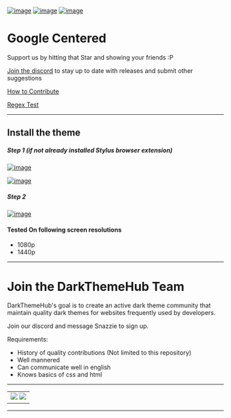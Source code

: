 [![image](https://img.shields.io/github/v/release/Darkthemehub/GoogleCentered?style=flat-square)](https://github.com/DarkThemeHub/GoogleCentered/releases/latest)
[![image](https://img.shields.io/github/release-date/Darkthemehub/GoogleCentered?color=%23DD7A00&label=Last%20updated&style=flat-square)](https://github.com/DarkThemeHub/GoogleCentered/releases)
[![image](https://img.shields.io/github/size/Darkthemehub/GoogleCentered/Generated/github.user.styl?color=purple&label=Theme%20size&style=flat-square)](https://github.com/DarkThemeHub/GoogleCentered/blob/master/Generated/github.user.styl)

# Google Centered

Support us by hitting that Star and showing your friends :P

[Join the discord](https://discord.gg/pSs9YYn) to stay up to date with releases and submit other suggestions

[How to Contribute](https://github.com/DarkThemeHub/GoogleCentered/blob/master/CONTRIBUTING.md)

[Regex Test](https://regex101.com/r/4QIe2c/2)

<hr>

## Install the theme

##### Step 1 (if not already installed Stylus browser extension)

[![image](https://img.shields.io/badge/Install-Stylus%20Chrome%20Extension-116b59.svg?longCache=true&style=for-the-badge)](https://chrome.google.com/webstore/detail/stylus/clngdbkpkpeebahjckkjfobafhncgmne/)

[![image](https://img.shields.io/badge/Install-Stylus%20Firefox%20Extension-116b59.svg?longCache=true&style=for-the-badge)](https://addons.mozilla.org/en-GB/firefox/addon/styl-us/)

##### Step 2

[![image](https://img.shields.io/badge/Install/Update%20directly%20with-Stylus-116b59.svg?longCache=true&style=for-the-badge)](https://raw.githubusercontent.com/DarkThemeHub/GoogleCentered/master/Generated/github.user.styl)

#### Tested On following screen resolutions
 * 1080p
 * 1440p

<hr>

# Join the DarkThemeHub Team

DarkThemeHub's goal is to create an active dark theme community that maintain quality dark themes for websites frequently used by developers.

Join our discord and message Snazzie to sign up.

Requirements:

-   History of quality contributions (Not limited to this repository)
-   Well mannered
-   Can communicate well in english
-   Knows basics of css and html

<hr>
<table><tr><td>
<img src="https://i.gyazo.com/13dda60b3145988387539a9c6b1195a9.png"/>
<img src="https://i.gyazo.com/4cef96e88ebcd162c4d9da2e811e7f6d.jpg"/>
</td></tr></table>
<hr>

